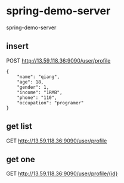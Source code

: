 # spring-demo-server
spring-demo-server

## insert
POST http://13.59.118.36:9090/user/profile  
```
{
	"name": "qiang",
	"age": 18,
	"gender": 1,
	"income": "1RMB",
	"phone": "110",
	"occupation": "programer"
}
```

## get list
GET http://13.59.118.36:9090/user/profile

## get one
GET http://13.59.118.36:9090/user/profile/{id}

